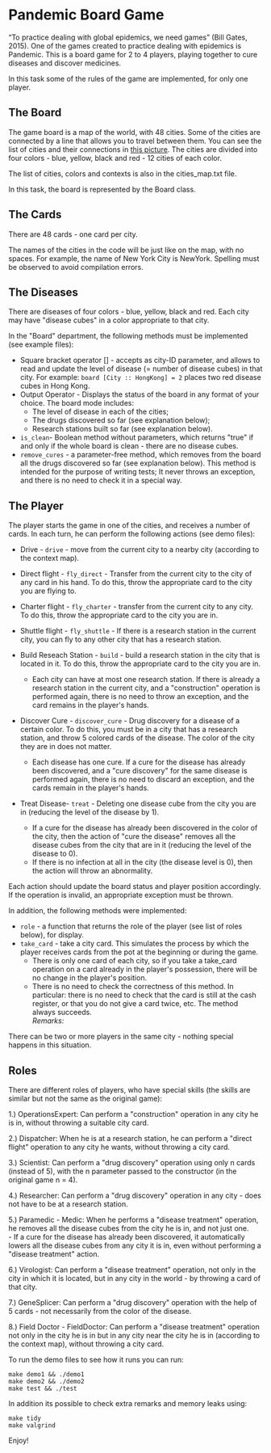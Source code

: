 
# Pandemic Board Game  
  
“To practice dealing with global epidemics, we need games” (Bill Gates, 2015). One of the games created to practice dealing with epidemics is Pandemic. This is a board game for 2 to 4 players, playing together to cure diseases and discover medicines.

In this task some of the rules of the game are implemented, for only one player.

## The Board  
The game board is a map of the world, with 48 cities. Some of the cities are connected by a line that allows you to travel between them. You can see the list of cities and their connections in [this picture](https://media.wnyc.org/i/1500/900/c/80/1/1537_Pandemic_main.jpg). The cities are divided into four colors - blue, yellow, black and red - 12 cities of each color.
  
The list of cities, colors and contexts is also in the cities_map.txt file.  
  
In this task, the board is represented by the Board class.


## The Cards  
There are 48 cards - one card per city.

The names of the cities in the code will be just like on the map, with no spaces. For example, the name of New York City is NewYork. Spelling must be observed to avoid compilation errors.  
  
## The Diseases
There are diseases of four colors - blue, yellow, black and red. Each city may have "disease cubes" in a color appropriate to that city.

In the "Board" department, the following methods must be implemented (see example files):  
- Square bracket operator [] - accepts as city-ID parameter, and allows to read and update the level of disease (= number of disease cubes) in that city. For example: `board [City :: HongKong] = 2` places two red disease cubes in Hong Kong.
- Output Operator - Displays the status of the board in any format of your choice. The board mode includes:
	- The level of disease in each of the cities;
	- The drugs discovered so far (see explanation below);
	- Research stations built so far (see explanation below).
- `is_clean`- Boolean method without parameters, which returns "true" if and only if the whole board is clean - there are no disease cubes.
- `remove_cures` - a parameter-free method, which removes from the board all the drugs discovered so far (see explanation below). This method is intended for the purpose of writing tests; It never throws an exception, and there is no need to check it in a special way.
  
## The Player  
The player starts the game in one of the cities, and receives a number of cards. In each turn, he can perform the following actions (see demo files):  
  
- Drive -  `drive` - move from the current city to a nearby city (according to the context map).  
  
- Direct flight - `fly_direct` - Transfer from the current city to the city of any card in his hand. To do this, throw the appropriate card to the city you are flying to.  
  
- Charter flight - `fly_charter` - transfer from the current city to any city. To do this, throw the appropriate card to the city you are in.  
  
- Shuttle flight - `fly_shuttle` - If there is a research station in the current city, you can fly to any other city that has a research station.  
  
- Build Reseach Station - `build` - build a research station in the city that is located in it. To do this, throw the appropriate card to the city you are in.     
	- Each city can have at most one research station. If there is already a research station in the current city, and a "construction" operation is performed again, there is no need to throw an exception, and the card remains in the player's hands.  
- Discover Cure - `discover_cure` - Drug discovery for a disease of a certain color. To do this, you must be in a city that has a research station, and throw 5 colored cards of the disease. The color of the city they are in does not matter.  
	- Each disease has one cure. If a cure for the disease has already been discovered, and a "cure discovery" for the same disease is performed again, there is no need to discard an exception, and the cards remain in the player's hands.  
  
- Treat Disease- `treat` - Deleting one disease cube from the city you are in (reducing the level of the disease by 1).  
	- If a cure for the disease has already been discovered in the color of the city, then the action of "cure the disease" removes all the disease cubes from the city that are in it (reducing the level of the disease to 0).  
	- If there is no infection at all in the city (the disease level is 0), then the action will throw an abnormality.  
  
  
Each action should update the board status and player position accordingly. If the operation is invalid, an appropriate exception must be thrown.

In addition, the following methods were implemented:  
  
- `role` - a function that returns the role of the player (see list of roles below), for display.  
- `take_card` - take a city card. This simulates the process by which the player receives cards from the pot at the beginning or during the game.  
	- There is only one card of each city, so if you take a take_card operation on a card already in the player's possession, there will be no change in the player's position.  
	- There is no need to check the correctness of this method. In particular: there is no need to check that the card is still at the cash register, or that you do not give a card twice, etc. The method always succeeds.  
*Remarks:*  
  
There can be two or more players in the same city - nothing special happens in this situation.

## Roles  
  
There are different roles of players, who have special skills (the skills are similar but not the same as the original game):  
  
1.) OperationsExpert: Can perform a "construction" operation in any city he is in, without throwing a suitable city card.  
  
2.) Dispatcher: When he is at a research station, he can perform a "direct flight" operation to any city he wants, without throwing a city card.  
  
3.) Scientist: Can perform a "drug discovery" operation using only n cards (instead of 5), with the n parameter passed to the constructor (in the original game n = 4).  
  
4.) Researcher: Can perform a "drug discovery" operation in any city - does not have to be at a research station.  
  
5.) Paramedic - Medic: When he performs a "disease treatment" operation, he removes all the disease cubes from the city he is in, and not just one.  
	- If a cure for the disease has already been discovered, it automatically lowers all the disease cubes from any city it is in, even without performing a "disease treatment" action.  
  
6.) Virologist: Can perform a "disease treatment" operation, not only in the city in which it is located, but in any city in the world - by throwing a card of that city.  
  
7.) GeneSplicer: Can perform a "drug discovery" operation with the help of 5 cards - not necessarily from the color of the disease.  
  
8.) Field Doctor - FieldDoctor: Can perform a "disease treatment" operation not only in the city he is in but in any city near the city he is in (according to the context map), without throwing a city card.  
  
  
  
To run the demo files to see how it runs you can run:  
<div dir='ltr'>

    make demo1 && ./demo1
    make demo2 && ./demo2
	make test && ./test

</div>

In addition its possible to check extra remarks and memory leaks using:  

<div dir='ltr'>

    make tidy
    make valgrind

</div>


Enjoy!
</div>
